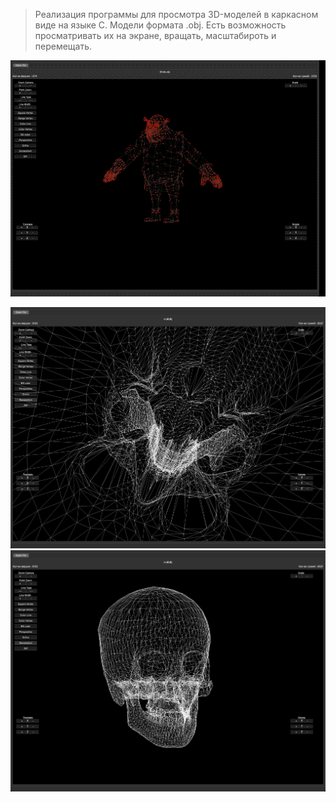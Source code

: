 > Реализация программы для просмотра 3D-моделей в каркасном виде на языке С.
> Модели формата .obj. Есть возможность просматривать их на экране, вращать, масштабироть и перемещать.

![3D](screenshot/for_rdm.gif)

![3D](screenshot/for_rdm_1.png)  
![3D](screenshot/for_rdm_2.png)  

